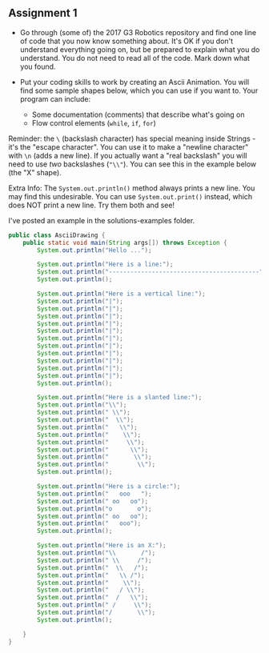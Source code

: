 ## Assignment 1

* Go through (some of) the 2017 G3 Robotics repository and find one line of code that you now know something about. It's OK if you don't understand everything going on, but be prepared to explain what you do understand. You do not need to read all of the code. Mark down what you found.

* Put your coding skills to work by creating an Ascii Animation. You will find some sample shapes below, which you can use if you want to. Your program can include:
  * Some documentation (comments) that describe what's going on
  * Flow control elements (`while`, `if`, `for`)

Reminder: the `\` (backslash character) has special meaning inside Strings - it's the "escape character". You can use it to make a "newline character" with `\n` (adds a new line). If you actually want a "real backslash" you will need to use *two* backslashes (`"\\"`). You can see this in the example below (the "X" shape).

Extra Info: The `System.out.println()` method always prints a new line. You may find this undesirable. You can use `System.out.print()` instead, which does NOT print a new line. Try them both and see!

I've posted an example in the solutions-examples folder.

```java
public class AsciiDrawing {
    public static void main(String args[]) throws Exception {
        System.out.println("Hello ...");

        System.out.println("Here is a line:");
        System.out.println("------------------------------------------");
        System.out.println();

        System.out.println("Here is a vertical line:");
        System.out.println("|");
        System.out.println("|");
        System.out.println("|");
        System.out.println("|");
        System.out.println("|");
        System.out.println("|");
        System.out.println("|");
        System.out.println("|");
        System.out.println("|");
        System.out.println("|");
        System.out.println("|");
        System.out.println();

        System.out.println("Here is a slanted line:");
        System.out.println("\\");
        System.out.println(" \\");
        System.out.println("  \\");
        System.out.println("   \\");
        System.out.println("    \\");
        System.out.println("     \\");
        System.out.println("      \\");
        System.out.println("       \\");
        System.out.println("        \\");
        System.out.println();

        System.out.println("Here is a circle:");
        System.out.println("   ooo   ");
        System.out.println(" oo   oo");
        System.out.println("o       o");
        System.out.println(" oo   oo");
        System.out.println("   ooo");
        System.out.println();

        System.out.println("Here is an X:");
        System.out.println("\\       /");
        System.out.println(" \\     /");
        System.out.println("  \\   /");
        System.out.println("   \\ /");
        System.out.println("    \\");
        System.out.println("   / \\");
        System.out.println("  /   \\");
        System.out.println(" /     \\");
        System.out.println("/       \\");
        System.out.println();

    }
}
```
